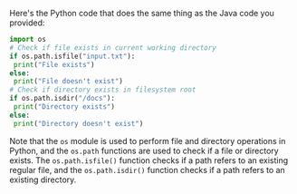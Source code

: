Here's the Python code that does the same thing as the Java code you provided:
```python
import os
# Check if file exists in current working directory
if os.path.isfile("input.txt"):
 print("File exists")
else:
 print("File doesn't exist")
# Check if directory exists in filesystem root
if os.path.isdir("/docs"):
 print("Directory exists")
else:
 print("Directory doesn't exist")
```
Note that the `os` module is used to perform file and directory operations in Python, and the `os.path` functions are used to check if a file or directory exists. The `os.path.isfile()` function checks if a path refers to an existing regular file, and the `os.path.isdir()` function checks if a path refers to an existing directory.

